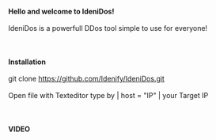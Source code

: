 <b>Hello and welcome to IdeniDos!</b> 
<br>
<br>
IdeniDos is a powerfull DDos tool simple to use for everyone!
<br>
<br>
<br>
<br>
<b>Installation</b>
<br>
<br>
git clone https://github.com/Idenify/IdeniDos.git
<br>
<br>
Open file with Texteditor type by | host = "IP" | your Target IP 
<br>
<br>
<br>
<br>
<b>VIDEO</b>
